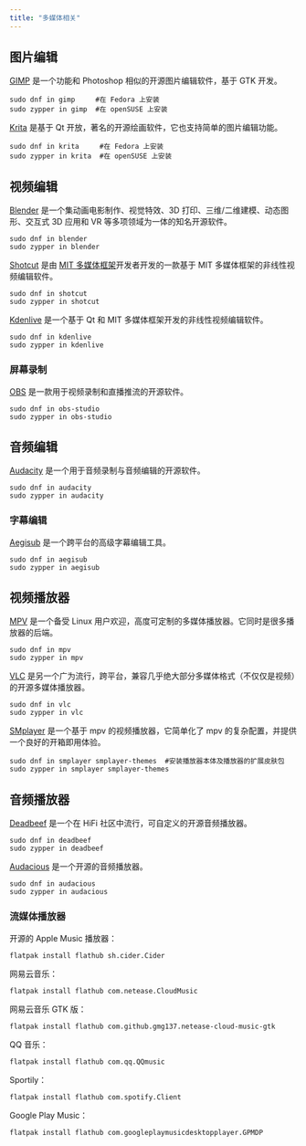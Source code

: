 ```yaml
---
title: "多媒体相关"
---
```


## 图片编辑

[GIMP](https://www.gimp.org/) 是一个功能和 Photoshop 相似的开源图片编辑软件，基于 GTK 开发。

```
sudo dnf in gimp     #在 Fedora 上安装
sudo zypper in gimp  #在 openSUSE 上安装
```

[Krita](https://krita.org/) 是基于 Qt 开放，著名的开源绘画软件，它也支持简单的图片编辑功能。

```
sudo dnf in krita     #在 Fedora 上安装
sudo zypper in krita  #在 openSUSE 上安装
```

## 视频编辑

[Blender](https://www.blender.org/) 是一个集动画电影制作、视觉特效、3D 打印、三维/二维建模、动态图形、交互式 3D 应用和 VR 等多项领域为一体的知名开源软件。

```
sudo dnf in blender
sudo zypper in blender
```

[Shotcut](https://www.shotcut.org/) 是由 [MIT 多媒体框架](https://en.wikipedia.org/wiki/Media_Lovin%27_Toolkit)开发者开发的一款基于 MIT 多媒体框架的非线性视频编辑软件。

```
sudo dnf in shotcut 
sudo zypper in shotcut
```

[Kdenlive](https://kdenlive.org/) 是一个基于 Qt 和 MIT 多媒体框架开发的非线性视频编辑软件。

```
sudo dnf in kdenlive
sudo zypper in kdenlive
```

### 屏幕录制

[OBS](https://obsproject.com/) 是一款用于视频录制和直播推流的开源软件。

```
sudo dnf in obs-studio  
sudo zypper in obs-studio 
```

## 音频编辑

[Audacity](https://www.audacityteam.org/) 是一个用于音频录制与音频编辑的开源软件。

```
sudo dnf in audacity  
sudo zypper in audacity 
```

### 字幕编辑

[Aegisub](https://github.com/Aegisub/Aegisub) 是一个跨平台的高级字幕编辑工具。

```
sudo dnf in aegisub 
sudo zypper in aegisub  
```

## 视频播放器

[MPV](https://mpv.io/) 是一个备受 Linux 用户欢迎，高度可定制的多媒体播放器。它同时是很多播放器的后端。

```
sudo dnf in mpv
sudo zypper in mpv
```

[VLC](https://www.videolan.org/vlc/) 是另一个广为流行，跨平台，兼容几乎绝大部分多媒体格式（不仅仅是视频）的开源多媒体播放器。

```
sudo dnf in vlc
sudo zypper in vlc
```

[SMplayer](https://www.smplayer.info/en/downloads) 是一个基于 mpv 的视频播放器，它简单化了 mpv 的复杂配置，并提供一个良好的开箱即用体验。

```
sudo dnf in smplayer smplayer-themes  #安装播放器本体及播放器的扩展皮肤包
sudo zypper in smplayer smplayer-themes
```

## 音频播放器

[Deadbeef](https://deadbeef.sourceforge.io/) 是一个在 HiFi 社区中流行，可自定义的开源音频播放器。

```
sudo dnf in deadbeef
sudo zypper in deadbeef
```

[Audacious](https://audacious-media-player.org/) 是一个开源的音频播放器。

```
sudo dnf in audacious
sudo zypper in audacious
```

### 流媒体播放器

开源的 Apple Music 播放器：

```
flatpak install flathub sh.cider.Cider
```

网易云音乐：

```
flatpak install flathub com.netease.CloudMusic
```

网易云音乐 GTK 版：

```
flatpak install flathub com.github.gmg137.netease-cloud-music-gtk
```

QQ 音乐：

```
flatpak install flathub com.qq.QQmusic
```

Sportily：

```
flatpak install flathub com.spotify.Client
```

Google Play Music：

```
flatpak install flathub com.googleplaymusicdesktopplayer.GPMDP
```